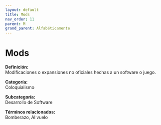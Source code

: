 ```yaml
---
layout: default
title: Mods
nav_order: 11
parent: M
grand_parent: Alfabéticamente
---
```


# Mods

**Definición:**  
Modificaciones o expansiones no oficiales hechas a un software o juego.

**Categoría:**  
Coloquialismo  

**Subcategoría:**  
Desarrollo de Software

**Términos relacionados:**  
Bomberazo, Al vuelo

